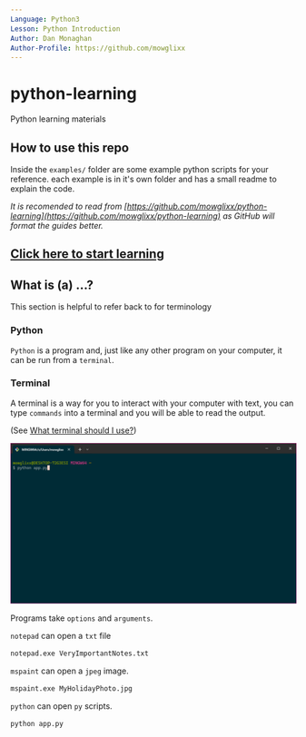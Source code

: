 ```yaml
---
Language: Python3
Lesson: Python Introduction
Author: Dan Monaghan
Author-Profile: https://github.com/mowglixx
---
```


# python-learning
Python learning materials

## How to use this repo

Inside the `examples/` folder are some example python scripts for your reference. each example is in it's own folder and has a small readme to explain the code.

*It is recomended to read from [https://github.com/mowglixx/python-learning](https://github.com/mowglixx/python-learning) as GitHub will format the guides better.*

## [Click here to start learning](examples/)

## What is (a) ...?

This section is helpful to refer back to for terminology

### Python

`Python` is a program and, just like any other program on your computer, it can be run from a `terminal`.

### Terminal

A terminal is a way for you to interact with your computer with text, you can type `commands` into a terminal and you will be able to read the output.

(See [What terminal should I use?](TERMINALS.md))

![A Screenshot of the Windows Terminal App running Git Bash](images/WindowsTerminalBash.jpg)

Programs take `options` and `arguments`. 

`notepad` can open a `txt` file 

```sh
notepad.exe VeryImportantNotes.txt
```

`mspaint` can open a `jpeg` image.

```sh
mspaint.exe MyHolidayPhoto.jpg
```

`python` can open `py` scripts.

```sh
python app.py
```
